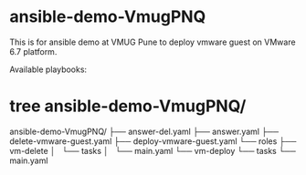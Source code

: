# ansible-demo-VmugPNQ
This is for ansible demo at VMUG Pune to deploy vmware guest on VMware 6.7 platform.

Available playbooks:

# tree ansible-demo-VmugPNQ/
ansible-demo-VmugPNQ/
├── answer-del.yaml
├── answer.yaml
├── delete-vmware-guest.yaml
├── deploy-vmware-guest.yaml
└── roles
    ├── vm-delete
    │   └── tasks
    │       └── main.yaml
    └── vm-deploy
        └── tasks
            └── main.yaml
